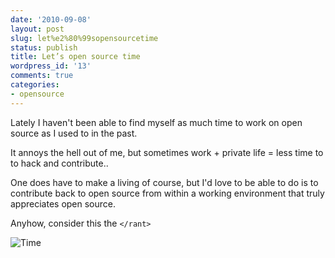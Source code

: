 ```yaml
---
date: '2010-09-08'
layout: post
slug: let%e2%80%99sopensourcetime
status: publish
title: Let’s open source time
wordpress_id: '13'
comments: true
categories:
- opensource
---
```


Lately I haven't been able to find myself as much time to work on open source as I used to in the past.

It annoys the hell out of me, but sometimes work + private life = less time to to hack and contribute..

One does have to make a living of course, but I'd love to be able to do is to contribute back to open source from within a working environment that truly appreciates open source.

Anyhow, consider this the `</rant>`

![Time](http://chart.apis.google.com/chart?cht=p3&chs=750x250&chd=t:24,40&chl=Hours%20Per%20Day|Hours%20I%20want%20to%20hack%20per%20day)
